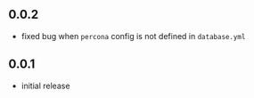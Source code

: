 ## 0.0.2

- fixed bug when `percona` config is not defined in `database.yml`

## 0.0.1

- initial release
